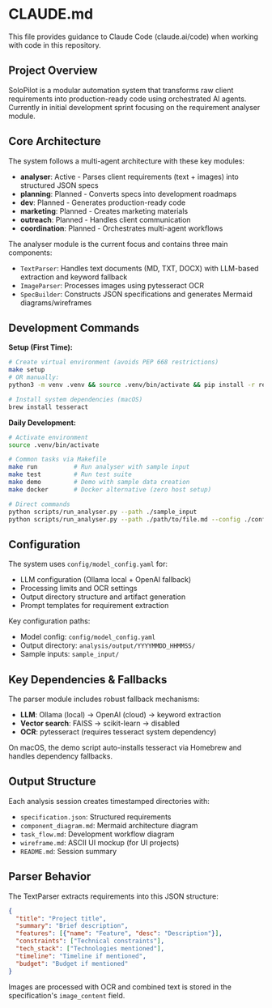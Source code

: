 # CLAUDE.md

This file provides guidance to Claude Code (claude.ai/code) when working with code in this repository.

## Project Overview

SoloPilot is a modular automation system that transforms raw client requirements into production-ready code using orchestrated AI agents. Currently in initial development sprint focusing on the requirement analyser module.

## Core Architecture

The system follows a multi-agent architecture with these key modules:

- **analyser**: Active - Parses client requirements (text + images) into structured JSON specs
- **planning**: Planned - Converts specs into development roadmaps  
- **dev**: Planned - Generates production-ready code
- **marketing**: Planned - Creates marketing materials
- **outreach**: Planned - Handles client communication
- **coordination**: Planned - Orchestrates multi-agent workflows

The analyser module is the current focus and contains three main components:
- `TextParser`: Handles text documents (MD, TXT, DOCX) with LLM-based extraction and keyword fallback
- `ImageParser`: Processes images using pytesseract OCR
- `SpecBuilder`: Constructs JSON specifications and generates Mermaid diagrams/wireframes

## Development Commands

**Setup (First Time):**
```bash
# Create virtual environment (avoids PEP 668 restrictions)
make setup
# OR manually:
python3 -m venv .venv && source .venv/bin/activate && pip install -r requirements.txt

# Install system dependencies (macOS)
brew install tesseract
```

**Daily Development:**
```bash
# Activate environment
source .venv/bin/activate

# Common tasks via Makefile
make run          # Run analyser with sample input
make test         # Run test suite  
make demo         # Demo with sample data creation
make docker       # Docker alternative (zero host setup)

# Direct commands
python scripts/run_analyser.py --path ./sample_input
python scripts/run_analyser.py --path ./path/to/file.md --config ./config/model_config.yaml
```

## Configuration

The system uses `config/model_config.yaml` for:
- LLM configuration (Ollama local + OpenAI fallback)
- Processing limits and OCR settings
- Output directory structure and artifact generation
- Prompt templates for requirement extraction

Key configuration paths:
- Model config: `config/model_config.yaml`
- Output directory: `analysis/output/YYYYMMDD_HHMMSS/`
- Sample inputs: `sample_input/`

## Key Dependencies & Fallbacks

The parser module includes robust fallback mechanisms:
- **LLM**: Ollama (local) → OpenAI (cloud) → keyword extraction
- **Vector search**: FAISS → scikit-learn → disabled
- **OCR**: pytesseract (requires tesseract system dependency)

On macOS, the demo script auto-installs tesseract via Homebrew and handles dependency fallbacks.

## Output Structure

Each analysis session creates timestamped directories with:
- `specification.json`: Structured requirements
- `component_diagram.md`: Mermaid architecture diagram
- `task_flow.md`: Development workflow diagram  
- `wireframe.md`: ASCII UI mockup (for UI projects)
- `README.md`: Session summary

## Parser Behavior

The TextParser extracts requirements into this JSON structure:
```json
{
  "title": "Project title",
  "summary": "Brief description", 
  "features": [{"name": "Feature", "desc": "Description"}],
  "constraints": ["Technical constraints"],
  "tech_stack": ["Technologies mentioned"],
  "timeline": "Timeline if mentioned",
  "budget": "Budget if mentioned"
}
```

Images are processed with OCR and combined text is stored in the specification's `image_content` field.